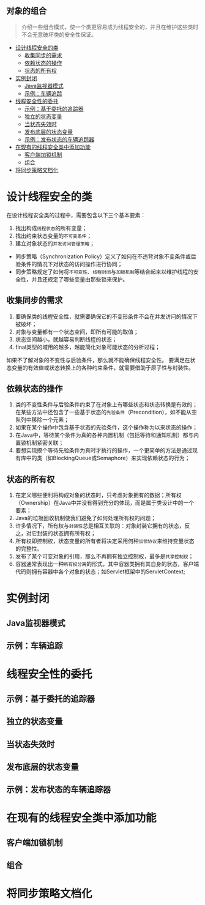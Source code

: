对象的组合
---
>介绍一些组合模式，使一个类更容易成为线程安全的，并且在维护这些类时不会无意破坏类的安全性保证。
<!-- TOC -->

- [设计线程安全的类](#设计线程安全的类)
    - [收集同步的需求](#收集同步的需求)
    - [依赖状态的操作](#依赖状态的操作)
    - [状态的所有权](#状态的所有权)
- [实例封闭](#实例封闭)
    - [Java监视器模式](#java监视器模式)
    - [示例：车辆追踪](#示例车辆追踪)
- [线程安全性的委托](#线程安全性的委托)
    - [示例：基于委托的追踪器](#示例基于委托的追踪器)
    - [独立的状态变量](#独立的状态变量)
    - [当状态失效时](#当状态失效时)
    - [发布底层的状态变量](#发布底层的状态变量)
    - [示例：发布状态的车辆追踪器](#示例发布状态的车辆追踪器)
- [在现有的线程安全类中添加功能](#在现有的线程安全类中添加功能)
    - [客户端加锁机制](#客户端加锁机制)
    - [组合](#组合)
- [将同步策略文档化](#将同步策略文档化)

<!-- /TOC -->
# 设计线程安全的类
在设计线程安全类的过程中，需要包含以下三个基本要素：
1. 找出构成`线程状态`的所有变量；
2. 找出约束状态变量的`不可变条件`；
3. 建立对象状态的`并发访问管理策略`；

* 同步策略（Synchronization Policy）定义了如何在不违背对象不变条件或后验条件的情况下对状态的访问操作进行协同；
* 同步策略规定了如何将`不可变性`、`线程封闭`与`加锁机制`等结合起来以维护线程的安全性，并且还规定了哪些变量由那些锁来保护。

## 收集同步的需求
1. 要确保类的线程安全性，就需要确保它的不变形条件不会在并发访问的情况下被破坏；
2. 对象与变量都有一个状态空间，即所有可能的取值；
3. 状态空间越小，就越容易判断线程的状态；
4. final类型的域用的越多，越能简化对象可能状态的分析过程；

如果不了解对象的不变性与后验条件，那么就不能确保线程安全性。
要满足在状态变量的有效值或状态转换上的各种约束条件，就需要借助于原子性与封装性。

## 依赖状态的操作
1. 类的不变性条件与后验条件约束了在对象上有哪些状态和状态转换是有效的；
在某些方法中还包含了一些基于状态的`先验条件`（Precondition），如不能从空队列中移除一个元素；
2. 如果在某个操作中包含基于状态的先验条件，这个操作称为以来状态的操作；
3. 在Java中，等待某个条件为真的各种内置机制（包括等待和通知机制）都与内置锁机制紧密关联；
4. 要想实现摸个等待先验条件为真时才执行的操作，一个更简单的方法是通过现有库中的类（如BlockingQueue或Semaphore）来实现依赖状态的行为；
## 状态的所有权
1. 在定义哪些便利将构成对象的状态时，只考虑对象拥有的数据；所有权（Ownership）在Java中并没有得到充分的体现，而是属于类设计中的一个要素；
2. Java的垃圾回收机制使我们避免了如何处理所有权的问题；
3. 许多情况下，所有权与`封装性`总是相互关联的：对象封装它拥有的状态，反之，对它封装的状态拥有所有权；
4. 所有权即控制权，状态变量的所有者将决定采用何种`加锁协议`来维持变量状态的完整性。
5. 发布了某个可变对象的引用，那么不再拥有独立控制权，最多是`共享控制权`；
6. 容器通常表现出一种`所有权分离`的形式，其中容器类拥有其自身的状态，客户端代码则拥有容器中各个对象的状态；如Servlet框架中的ServletContext;

# 实例封闭
## Java监视器模式
## 示例：车辆追踪

# 线程安全性的委托
## 示例：基于委托的追踪器
## 独立的状态变量
## 当状态失效时
## 发布底层的状态变量
## 示例：发布状态的车辆追踪器

# 在现有的线程安全类中添加功能
## 客户端加锁机制
## 组合

# 将同步策略文档化
